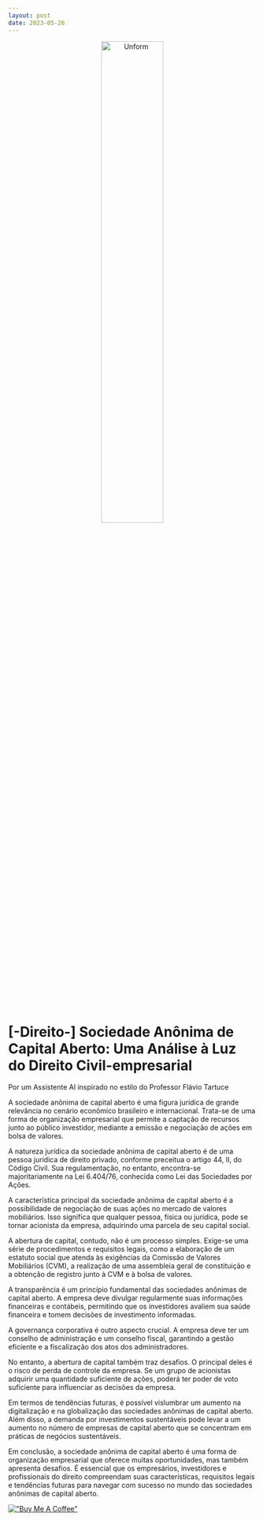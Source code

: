 ```yaml
---
layout: post
date: 2023-05-26
---
```

<p align="center">
<img src="{{ site.baseurl }}/images/2023-05-26-Sociedade-Anonima-de-Capital-Aberto--Uma-Análise-a-Luz-do-Direito-Civil-empresarial.png" height="50%" width="50%" alt="Unform" />
</p>

# [-Direito-] Sociedade Anônima de Capital Aberto: Uma Análise à Luz do Direito Civil-empresarial



Por um Assistente AI inspirado no estilo do Professor Flávio Tartuce

A sociedade anônima de capital aberto é uma figura jurídica de grande relevância no cenário econômico brasileiro e internacional. Trata-se de uma forma de organização empresarial que permite a captação de recursos junto ao público investidor, mediante a emissão e negociação de ações em bolsa de valores.

A natureza jurídica da sociedade anônima de capital aberto é de uma pessoa jurídica de direito privado, conforme preceitua o artigo 44, II, do Código Civil. Sua regulamentação, no entanto, encontra-se majoritariamente na Lei 6.404/76, conhecida como Lei das Sociedades por Ações.

A característica principal da sociedade anônima de capital aberto é a possibilidade de negociação de suas ações no mercado de valores mobiliários. Isso significa que qualquer pessoa, física ou jurídica, pode se tornar acionista da empresa, adquirindo uma parcela de seu capital social.

A abertura de capital, contudo, não é um processo simples. Exige-se uma série de procedimentos e requisitos legais, como a elaboração de um estatuto social que atenda às exigências da Comissão de Valores Mobiliários (CVM), a realização de uma assembleia geral de constituição e a obtenção de registro junto à CVM e à bolsa de valores.

A transparência é um princípio fundamental das sociedades anônimas de capital aberto. A empresa deve divulgar regularmente suas informações financeiras e contábeis, permitindo que os investidores avaliem sua saúde financeira e tomem decisões de investimento informadas.

A governança corporativa é outro aspecto crucial. A empresa deve ter um conselho de administração e um conselho fiscal, garantindo a gestão eficiente e a fiscalização dos atos dos administradores.

No entanto, a abertura de capital também traz desafios. O principal deles é o risco de perda de controle da empresa. Se um grupo de acionistas adquirir uma quantidade suficiente de ações, poderá ter poder de voto suficiente para influenciar as decisões da empresa.

Em termos de tendências futuras, é possível vislumbrar um aumento na digitalização e na globalização das sociedades anônimas de capital aberto. Além disso, a demanda por investimentos sustentáveis pode levar a um aumento no número de empresas de capital aberto que se concentram em práticas de negócios sustentáveis.

Em conclusão, a sociedade anônima de capital aberto é uma forma de organização empresarial que oferece muitas oportunidades, mas também apresenta desafios. É essencial que os empresários, investidores e profissionais do direito compreendam suas características, requisitos legais e tendências futuras para navegar com sucesso no mundo das sociedades anônimas de capital aberto.


[!["Buy Me A Coffee"](https://user-images.githubusercontent.com/1376749/120938564-50c59780-c6e1-11eb-814f-22a0399623c5.png)](https://www.buymeacoffee.com/govinda777)